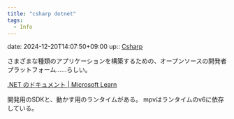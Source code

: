```yaml
---
title: "csharp dotnet"
tags:
  - Info
---
```


date: 2024-12-20T14:07:50+09:00
up:: [Csharp](../Bar/Program/Csharp.md)

さまざまな種類のアプリケーションを構築するための、オープンソースの開発者プラットフォーム……らしい。

[.NET のドキュメント | Microsoft Learn](https://learn.microsoft.com/ja-jp/dotnet/fundamentals/)

開発用のSDKと、動かす用のランタイムがある。
mpvはランタイムのv6に依存している。
